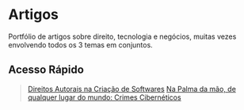 # Artigos <img>
Portfólio de artigos sobre direito, tecnologia e negócios, muitas vezes envolvendo todos os 3 temas em conjuntos.


## Acesso Rápido
> [Direitos Autorais na Criação de Softwares](https://lucaslocscandido3362.jusbrasil.com.br/artigos/1429505072/direitos-autorais-na-criacao-de-softwares)
> [Na Palma da mão, de qualquer lugar do mundo: Crimes Cibernéticos](https://lucaslocscandido3362.jusbrasil.com.br/artigos/1326338366/na-palma-da-mao-de-qualquer-lugar-do-mundo-crimes-ciberneticos)
